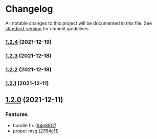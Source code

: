 # Changelog

All notable changes to this project will be documented in this file. See [standard-version](https://github.com/conventional-changelog/standard-version) for commit guidelines.

### [1.2.4](https://github.com/Rajeshr34/pain-rollup/compare/v1.2.3...v1.2.4) (2021-12-19)

### [1.2.3](https://github.com/Rajeshr34/pain-rollup/compare/v1.2.2...v1.2.3) (2021-12-18)

### [1.2.2](https://github.com/Rajeshr34/pain-rollup/compare/v1.2.1...v1.2.2) (2021-12-18)

### [1.2.1](https://github.com/Rajeshr34/pain-rollup/compare/v1.2.0...v1.2.1) (2021-12-11)

## [1.2.0](https://github.com/Rajeshr34/pain-rollup/compare/v1.0.10...v1.2.0) (2021-12-11)

### Features

-   bundle fix ([94e88f2](https://github.com/Rajeshr34/pain-rollup/commit/94e88f2832dc5057d749b5111c4666631ad69569))
-   proper msg ([2764c11](https://github.com/Rajeshr34/pain-rollup/commit/2764c11a63b90958141107a8a079c9cc9060abb6))
